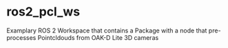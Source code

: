 # ros2_pcl_ws
Examplary ROS 2 Workspace that contains a Package with a node that pre-processes Pointcldouds from OAK-D Lite 3D cameras
